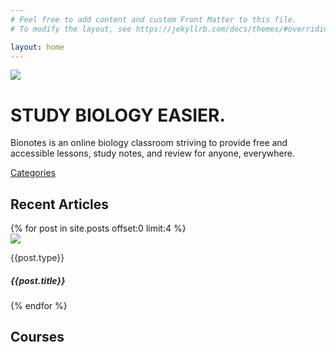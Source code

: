 ```yaml
---
# Feel free to add content and custom Front Matter to this file.
# To modify the layout, see https://jekyllrb.com/docs/themes/#overriding-theme-defaults

layout: home
---
```




<div id='intro'>
	<img id='bg' src="{{ '/css/bg.jpg' | prepend: site.baseurl }}"></img>
	<div id='holder'>
		<h1>STUDY BIOLOGY EASIER.</h1>
		<p>Bionotes is an online biology classroom striving to provide free and accessible lessons, study notes, and review for anyone, everywhere.</p>
		<a href="{{site.baseurl}}/categories/">Categories</a>
	</div>
</div>

<div class='padding2'>
	<h2 class='heading'>Recent Articles</h2>
	<div class='gallery'>
		{% for post in site.posts offset:0 limit:4 %}
		<a style='text-decoration: none;color:rgba(0,0,0,0.86)' href='{{post.url}}'>
			<div class='post-con'>
				<img class='thumbnail' src='{{post.image}}'>
				<p>{{post.type}}</p>
				<h5>{{post.title}}</h5>
			</div>
		</a>
		{% endfor %}
	</div>
	<h2 class='heading'>Courses</h2>


	
</div>
